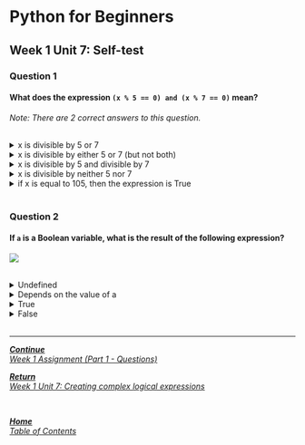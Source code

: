 # Python for Beginners

## Week 1 Unit 7: Self-test

### Question 1

#### What does the expression ```(x % 5 == 0) and (x % 7 == 0)``` mean?

*Note: There are 2 correct answers to this question.*

<br>

<details>
	<summary>x is divisible by 5 or 7</summary>
	<img  src="selftest/cross.png" width="25">
</details>


<details>
	<summary>x is divisible by either 5 or 7 (but not both)</summary>
	<img  src="selftest/cross.png" width="25">
</details>


<details>
	<summary>x is divisible by 5 and divisible by 7</summary>
	<img  src="selftest/check.png" width="25">
</details>


<details>
	<summary>x is divisible by neither 5 nor 7</summary>
	<img  src="selftest/cross.png" width="25">
</details>


<details>
	<summary>if x is equal to 105, then the expression is True </summary>
	<img  src="selftest/check.png" width="25">
</details>

<br>

### Question 2

#### If ```a``` is a Boolean variable, what is the result of the following expression?

<img src=selftest/week1_unit7_f2.png><br><br>

<details>
	<summary>Undefined</summary>
	<img  src="selftest/cross.png" width="25">
</details>


<details>
	<summary>Depends on the value of a</summary>
	<img  src="selftest/cross.png" width="25">
</details>


<details>
	<summary>True</summary>
	<img  src="selftest/check.png" width="25">
</details>


<details>
	<summary>False</summary>
	<img  src="selftest/cross.png" width="25">
</details>





<br>

---

[***Continue*** <br> *Week 1 Assignment (Part 1 - Questions)*](week1_assignment_questions.md)

[***Return*** <br> *Week 1 Unit 7: Creating complex logical expressions*](week1_unit7_creating_complex_expressions.md)

<br>

[***Home*** <br>*Table of Contents*](home.md)